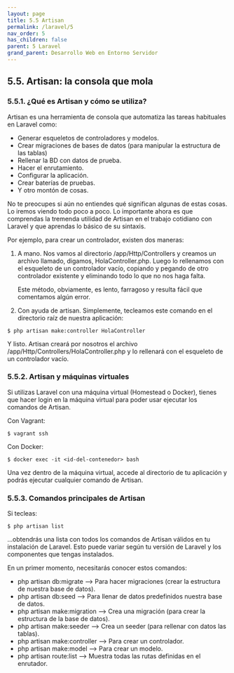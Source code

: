 ```yaml
---
layout: page
title: 5.5 Artisan
permalink: /laravel/5
nav_order: 5
has_children: false
parent: 5 Laravel
grand_parent: Desarrollo Web en Entorno Servidor
---
```


## 5.5. Artisan: la consola que mola

### 5.5.1. ¿Qué es Artisan y cómo se utiliza?

Artisan es una herramienta de consola que automatiza las tareas habituales en Laravel como:

* Generar esqueletos de controladores y modelos.
* Crear migraciones de bases de datos (para manipular la estructura de las tablas)
* Rellenar la BD con datos de prueba.
* Hacer el enrutamiento.
* Configurar la aplicación.
* Crear baterías de pruebas.
* Y otro montón de cosas.

No te preocupes si aún no entiendes qué significan algunas de estas cosas. Lo iremos viendo todo poco a poco. Lo importante ahora es que comprendas la tremenda utilidad de Artisan en el trabajo cotidiano con Laravel y que aprendas lo básico de su sintaxis.

Por ejemplo, para crear un controlador, existen dos maneras:

1. A mano. Nos vamos al directorio /app/Http/Controllers y creamos un archivo llamado, digamos, HolaController.php. Luego lo rellenamos con el esqueleto de un controlador vacío, copiando y pegando de otro controlador existente y eliminando todo lo que no nos haga falta.

   Este método, obviamente, es lento, farragoso y resulta fácil que comentamos algún error.

2. Con ayuda de artisan. Simplemente, tecleamos este comando en el directorio raíz de nuestra aplicación:

```
$ php artisan make:controller HolaController
```

   Y listo. Artisan creará por nosotros el archivo /app/Http/Controllers/HolaController.php y lo rellenará con el esqueleto de un controlador vacío.

### 5.5.2. Artisan y máquinas virtuales

Si utilizas Laravel con una máquina virtual (Homestead o Docker), tienes que hacer login en la máquina virtual para poder usar ejecutar los comandos de Artisan.

Con Vagrant:

```
$ vagrant ssh
```

Con Docker:

```
$ docker exec -it <id-del-contenedor> bash
```

Una vez dentro de la máquina virtual, accede al directorio de tu aplicación y podrás ejecutar cualquier comando de Artisan.

### 5.5.3. Comandos principales de Artisan

Si tecleas:

```
$ php artisan list
```

...obtendrás una lista con todos los comandos de Artisan válidos en tu instalación de Laravel. Esto puede variar según tu versión de Laravel y los componentes que tengas instalados.

En un primer momento, necesitarás conocer estos comandos:

* php artisan db:migrate --> Para hacer migraciones (crear la estructura de nuestra base de datos).
* php artisan db:seed --> Para llenar de datos predefinidos nuestra base de datos.
* php artisan make:migration --> Crea una migración (para crear la estructura de la base de datos).
* php artisan make:seeder --> Crea un seeder (para rellenar con datos las tablas).
* php artisan make:controller --> Para crear un controlador.
* php artisan make:model --> Para crear un modelo.
* php artisan route:list --> Muestra todas las rutas definidas en el enrutador.
